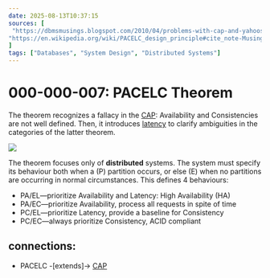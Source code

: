 ```yaml
---
date: 2025-08-13T10:37:15
sources: [
 "https://dbmsmusings.blogspot.com/2010/04/problems-with-cap-and-yahoos-little.html",
"https://en.wikipedia.org/wiki/PACELC_design_principle#cite_note-Musings2020-2",
]
tags: ["Databases", "System Design", "Distributed Systems"]
---
```


# 000-000-007: PACELC Theorem

The theorem recognizes a fallacy in the [CAP](https://en.wikipedia.org/wiki/CAP_theorem): Availability and Consistencies are not well defined.
Then, it introduces [latency](https://en.wikipedia.org/wiki/Latency_(engineering)) to clarify ambiguities in the categories of the latter theorem.

![](https://upload.wikimedia.org/wikipedia/commons/3/3c/PACELC_theorem.png)

The theorem focuses only of **distributed** systems. The system must specify its behaviour both when a (P) partition occurs, or else (E) when no partitions are occurring in normal circumstances.
This defines 4 behaviours:
- PA/EL—prioritize Availability and Latency: High Availability (HA)
- PA/EC—prioritize Availability, process all requests in spite of time
- PC/EL—prioritize Latency, provide a baseline for Consistency
- PC/EC—always prioritize Consistency, ACID compliant


## connections:
- PACELC -[extends]-> [CAP](./000-000-006_cap-theorem.md)


